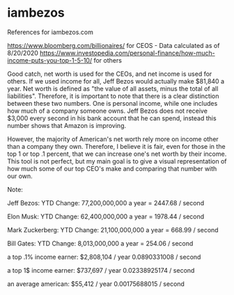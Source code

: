 # iambezos
References for iambezos.com

https://www.bloomberg.com/billionaires/ for CEOS - Data calculated as of 8/20/2020
https://www.investopedia.com/personal-finance/how-much-income-puts-you-top-1-5-10/ for others

Good catch, net worth is used for the CEOs, and net income is used for others. If we used income for all, Jeff Bezos would actually make $81,840 a year. Net worth is defined as "the value of all assets, minus the total of all liabilities". Therefore, it is important to note that there is a clear distinction between these two numbers. One is personal income, while one includes how much of a company someone owns. Jeff Bezos does not receive $3,000 every second in his bank account that he can spend, instead this number shows that Amazon is improving.

However, the majority of American's net worth rely more on income other than a company they own. Therefore, I believe it is fair, even for those in the top 1 or top .1 percent, that we can increase one's net worth by their income. This tool is not perfect, but my main goal is to give a visual representation of how much some of our top CEO's make and comparing that number with our own.

Note:

Jeff Bezos:
YTD Change: 77,200,000,000 a year
= 2447.68 / second

Elon Musk:
YTD Change: 62,400,000,000 a year
= 1978.44 / second

Mark Zuckerberg:
YTD Change: 21,100,000,000 a year
= 668.99 / second

Bill Gates:
YTD Change: 8,013,000,000 a year
= 254.06 / second

a top .1% income earner:
$2,808,104 / year
0.0890331008 / second

a top 1$ income earner:
$737,697 / year
0.02338925174 / second

an average american:
$55,412 / year
0.00175688015 / second
